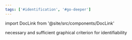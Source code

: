```yaml
---
tags: ['#identification', '#go-deeper']
---
```


import DocLink from '@site/src/components/DocLink'

 

<DocLink to="shpitser, pearl 2006 - identification.pdf"/>

necessary and sufficient graphical criterion for identifiability